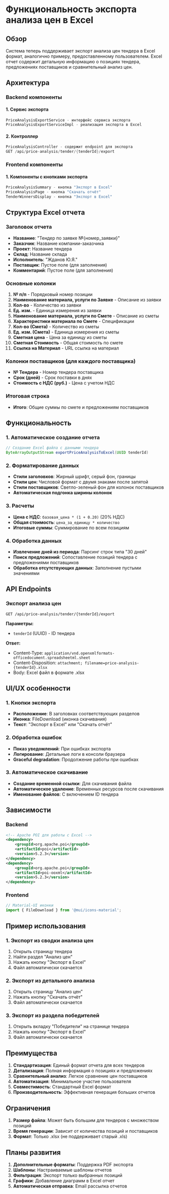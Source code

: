 # Функциональность экспорта анализа цен в Excel

## Обзор

Система теперь поддерживает экспорт анализа цен тендера в Excel формат, аналогично примеру, предоставленному пользователем. Excel отчет содержит детальную информацию о позициях тендера, предложениях поставщиков и сравнительный анализ цен.

## Архитектура

### Backend компоненты

#### 1. Сервис экспорта
```java
PriceAnalysisExportService - интерфейс сервиса экспорта
PriceAnalysisExportServiceImpl - реализация экспорта в Excel
```

#### 2. Контроллер
```java
PriceAnalysisController - содержит endpoint для экспорта
GET /api/price-analysis/tender/{tenderId}/export
```

### Frontend компоненты

#### 1. Компоненты с кнопками экспорта
```typescript
PriceAnalysisSummary - кнопка "Экспорт в Excel"
PriceAnalysisPage - кнопка "Скачать отчёт"
TenderWinnersDisplay - кнопка "Экспорт в Excel"
```

## Структура Excel отчета

### Заголовок отчета
- **Название**: "Тендер по заявке №{номер_заявки}"
- **Заказчик**: Название компании-заказчика
- **Проект**: Название тендера
- **Склад**: Название склада
- **Исполнитель**: "Жданов Ю.Я."
- **Поставщик**: Пустое поле (для заполнения)
- **Комментарий**: Пустое поле (для заполнения)

### Основные колонки
1. **№ п/п** - Порядковый номер позиции
2. **Наименование материала, услуги по Заявке** - Описание из заявки
3. **Кол-во** - Количество из заявки
4. **Ед. изм.** - Единица измерения из заявки
5. **Наименование материала, услуги по Смете** - Описание из сметы
6. **Характеристики материала по Смете** - Спецификации
7. **Кол-во (Смета)** - Количество из сметы
8. **Ед. изм. (Смета)** - Единица измерения из сметы
9. **Сметная цена** - Цена за единицу из сметы
10. **Сметная Стоимость** - Общая стоимость по смете
11. **Ссылка на Материал** - URL ссылка на материал

### Колонки поставщиков (для каждого поставщика)
- **№ Тендера** - Номер тендера поставщика
- **Срок (дней)** - Срок поставки в днях
- **Стоимость с НДС (руб.)** - Цена с учетом НДС

### Итоговая строка
- **Итого**: Общие суммы по смете и предложениям поставщиков

## Функциональность

### 1. Автоматическое создание отчета
```java
// Создание Excel файла с данными тендера
ByteArrayOutputStream exportPriceAnalysisToExcel(UUID tenderId)
```

### 2. Форматирование данных
- **Стили заголовков**: Жирный шрифт, серый фон, границы
- **Стили цен**: Числовой формат с двумя знаками после запятой
- **Стили поставщиков**: Светло-зеленый фон для колонок поставщиков
- **Автоматическая подгонка ширины колонок**

### 3. Расчеты
- **Цена с НДС**: `базовая_цена * (1 + 0.20)` (20% НДС)
- **Общая стоимость**: `цена_за_единицу * количество`
- **Итоговые суммы**: Суммирование по всем позициям

### 4. Обработка данных
- **Извлечение дней из периода**: Парсинг строк типа "30 дней"
- **Поиск предложений**: Сопоставление позиций тендера с предложениями поставщиков
- **Обработка отсутствующих данных**: Заполнение пустыми значениями

## API Endpoints

### Экспорт анализа цен
```
GET /api/price-analysis/tender/{tenderId}/export
```

**Параметры:**
- `tenderId` (UUID) - ID тендера

**Ответ:**
- Content-Type: `application/vnd.openxmlformats-officedocument.spreadsheetml.sheet`
- Content-Disposition: `attachment; filename=price-analysis-{tenderId}.xlsx`
- Body: Excel файл в формате .xlsx

## UI/UX особенности

### 1. Кнопки экспорта
- **Расположение**: В заголовках соответствующих разделов
- **Иконка**: FileDownload (иконка скачивания)
- **Текст**: "Экспорт в Excel" или "Скачать отчёт"

### 2. Обработка ошибок
- **Показ уведомлений**: При ошибках экспорта
- **Логирование**: Детальные логи в консоли браузера
- **Graceful degradation**: Продолжение работы при ошибках

### 3. Автоматическое скачивание
- **Создание временной ссылки**: Для скачивания файла
- **Автоматическое удаление**: Временных ресурсов после скачивания
- **Именование файлов**: С включением ID тендера

## Зависимости

### Backend
```xml
<!-- Apache POI для работы с Excel -->
<dependency>
    <groupId>org.apache.poi</groupId>
    <artifactId>poi</artifactId>
    <version>5.2.3</version>
</dependency>
<dependency>
    <groupId>org.apache.poi</groupId>
    <artifactId>poi-ooxml</artifactId>
    <version>5.2.3</version>
</dependency>
```

### Frontend
```typescript
// Material-UI иконки
import { FileDownload } from '@mui/icons-material';
```

## Пример использования

### 1. Экспорт из сводки анализа цен
1. Открыть страницу тендера
2. Найти раздел "Анализ цен"
3. Нажать кнопку "Экспорт в Excel"
4. Файл автоматически скачается

### 2. Экспорт из детального анализа
1. Открыть страницу "Анализ цен"
2. Нажать кнопку "Скачать отчёт"
3. Файл автоматически скачается

### 3. Экспорт из раздела победителей
1. Открыть вкладку "Победители" на странице тендера
2. Нажать кнопку "Экспорт в Excel"
3. Файл автоматически скачается

## Преимущества

1. **Стандартизация**: Единый формат отчета для всех тендеров
2. **Детализация**: Полная информация о позициях и предложениях
3. **Сравнительный анализ**: Легкое сравнение цен поставщиков
4. **Автоматизация**: Минимальное участие пользователя
5. **Совместимость**: Стандартный Excel формат
6. **Производительность**: Эффективная генерация больших отчетов

## Ограничения

1. **Размер файла**: Может быть большим для тендеров с множеством позиций
2. **Время генерации**: Зависит от количества позиций и поставщиков
3. **Формат**: Только .xlsx (не поддерживает старый .xls)

## Планы развития

1. **Дополнительные форматы**: Поддержка PDF экспорта
2. **Шаблоны**: Настраиваемые шаблоны отчетов
3. **Фильтрация**: Экспорт только выбранных позиций
4. **Графики**: Добавление диаграмм в Excel отчет
5. **Автоматическая отправка**: Email рассылка отчетов
